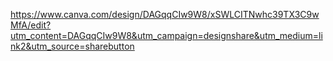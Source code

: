 https://www.canva.com/design/DAGqqCIw9W8/xSWLCITNwhc39TX3C9wMfA/edit?utm_content=DAGqqCIw9W8&utm_campaign=designshare&utm_medium=link2&utm_source=sharebutton